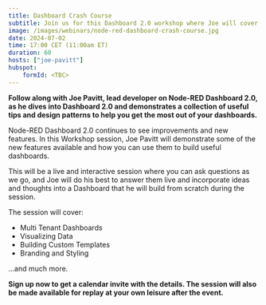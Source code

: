 ```yaml
---
title: Dashboard Crash Course
subtitle: Join us for this Dashboard 2.0 workshop where Joe will cover a collection of useful tips and design patterns to help you get the most out of your dashboards.
image: /images/webinars/node-red-dashboard-crash-course.jpg
date: 2024-07-02
time: 17:00 CET (11:00am ET) 
duration: 60
hosts: ["joe-pavitt"]
hubspot:
    formId: <TBC>
---
```


**Follow along with Joe Pavitt, lead developer on Node-RED Dashboard 2.0, as he dives into Dashboard 2.0 and demonstrates a collection of useful tips and design patterns to help you get the most out of your dashboards.**

<!--more-->

Node-RED Dashboard 2.0 continues to see improvements and new features. In this Workshop session, Joe Pavitt will demonstrate some of the new features available and how you can use them to build useful dashboards.

This will be a live and interactive session where you can ask questions as we go, and Joe will do his best to answer them live and incorporate ideas and thoughts into a Dashboard that he will build from scratch during the session.

The session will cover:

- Multi Tenant Dashboards
- Visualizing Data
- Building Custom Templates
- Branding and Styling

...and much more.

**Sign up now to get a calendar invite with the details. The session will also be made available for replay at your own leisure after the event.**